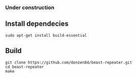 ### Under construction ###

## Install dependecies ##
```
sudo apt-get install build-essential
```
## Build ##
```
git clone https://github.com/denzen84/beast-repeater.git
cd beast-repeater
make
```
